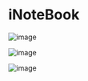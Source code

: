# iNoteBook

![image](https://github.com/Developer-vansh/iNoteBook/assets/117535964/601a10e8-ca96-4a07-938b-47bb7ac75d9c)

![image](https://github.com/Developer-vansh/iNoteBook/assets/117535964/d40576af-0fc7-4a4c-8a72-aa93cea453df)

![image](https://github.com/Developer-vansh/iNoteBook/assets/117535964/55716c6c-c116-4291-9300-f3d6b7685ba8)




 

